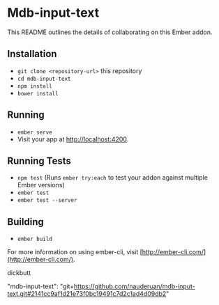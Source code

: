 # Mdb-input-text

This README outlines the details of collaborating on this Ember addon.

## Installation

* `git clone <repository-url>` this repository
* `cd mdb-input-text`
* `npm install`
* `bower install`

## Running

* `ember serve`
* Visit your app at [http://localhost:4200](http://localhost:4200).

## Running Tests

* `npm test` (Runs `ember try:each` to test your addon against multiple Ember versions)
* `ember test`
* `ember test --server`

## Building

* `ember build`

For more information on using ember-cli, visit [http://ember-cli.com/](http://ember-cli.com/).

dickbutt

"mdb-input-text": "git+https://github.com/nauderuan/mdb-input-text.git#2141cc9af1d21e73f0bc19491c7d2c1ad4d09db2"
